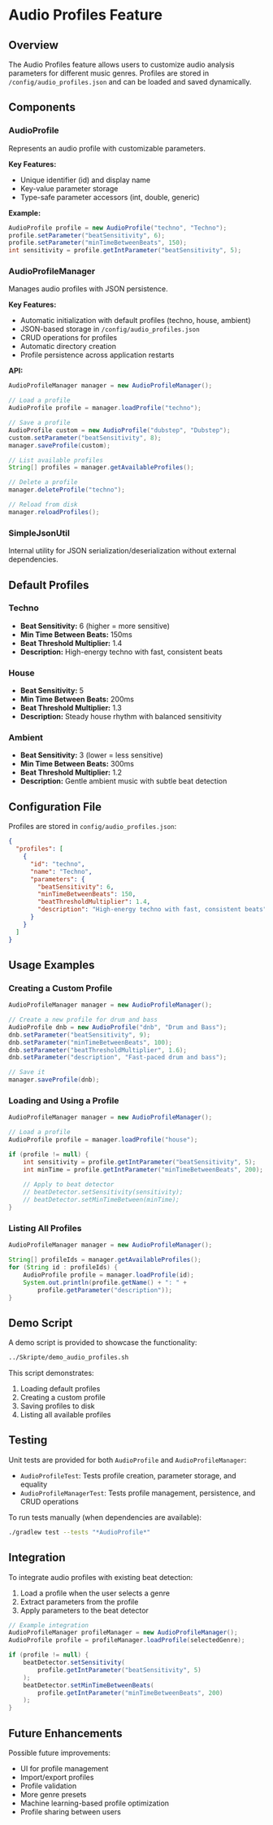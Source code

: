 # Audio Profiles Feature

## Overview

The Audio Profiles feature allows users to customize audio analysis parameters for different music genres. Profiles are stored in `/config/audio_profiles.json` and can be loaded and saved dynamically.

## Components

### AudioProfile

Represents an audio profile with customizable parameters.

**Key Features:**
- Unique identifier (id) and display name
- Key-value parameter storage
- Type-safe parameter accessors (int, double, generic)

**Example:**
```java
AudioProfile profile = new AudioProfile("techno", "Techno");
profile.setParameter("beatSensitivity", 6);
profile.setParameter("minTimeBetweenBeats", 150);
int sensitivity = profile.getIntParameter("beatSensitivity", 5);
```

### AudioProfileManager

Manages audio profiles with JSON persistence.

**Key Features:**
- Automatic initialization with default profiles (techno, house, ambient)
- JSON-based storage in `/config/audio_profiles.json`
- CRUD operations for profiles
- Automatic directory creation
- Profile persistence across application restarts

**API:**
```java
AudioProfileManager manager = new AudioProfileManager();

// Load a profile
AudioProfile profile = manager.loadProfile("techno");

// Save a profile
AudioProfile custom = new AudioProfile("dubstep", "Dubstep");
custom.setParameter("beatSensitivity", 8);
manager.saveProfile(custom);

// List available profiles
String[] profiles = manager.getAvailableProfiles();

// Delete a profile
manager.deleteProfile("techno");

// Reload from disk
manager.reloadProfiles();
```

### SimpleJsonUtil

Internal utility for JSON serialization/deserialization without external dependencies.

## Default Profiles

### Techno
- **Beat Sensitivity:** 6 (higher = more sensitive)
- **Min Time Between Beats:** 150ms
- **Beat Threshold Multiplier:** 1.4
- **Description:** High-energy techno with fast, consistent beats

### House
- **Beat Sensitivity:** 5
- **Min Time Between Beats:** 200ms
- **Beat Threshold Multiplier:** 1.3
- **Description:** Steady house rhythm with balanced sensitivity

### Ambient
- **Beat Sensitivity:** 3 (lower = less sensitive)
- **Min Time Between Beats:** 300ms
- **Beat Threshold Multiplier:** 1.2
- **Description:** Gentle ambient music with subtle beat detection

## Configuration File

Profiles are stored in `config/audio_profiles.json`:

```json
{
  "profiles": [
    {
      "id": "techno",
      "name": "Techno",
      "parameters": {
        "beatSensitivity": 6,
        "minTimeBetweenBeats": 150,
        "beatThresholdMultiplier": 1.4,
        "description": "High-energy techno with fast, consistent beats"
      }
    }
  ]
}
```

## Usage Examples

### Creating a Custom Profile

```java
AudioProfileManager manager = new AudioProfileManager();

// Create a new profile for drum and bass
AudioProfile dnb = new AudioProfile("dnb", "Drum and Bass");
dnb.setParameter("beatSensitivity", 9);
dnb.setParameter("minTimeBetweenBeats", 100);
dnb.setParameter("beatThresholdMultiplier", 1.6);
dnb.setParameter("description", "Fast-paced drum and bass");

// Save it
manager.saveProfile(dnb);
```

### Loading and Using a Profile

```java
AudioProfileManager manager = new AudioProfileManager();

// Load a profile
AudioProfile profile = manager.loadProfile("house");

if (profile != null) {
    int sensitivity = profile.getIntParameter("beatSensitivity", 5);
    int minTime = profile.getIntParameter("minTimeBetweenBeats", 200);
    
    // Apply to beat detector
    // beatDetector.setSensitivity(sensitivity);
    // beatDetector.setMinTimeBetween(minTime);
}
```

### Listing All Profiles

```java
AudioProfileManager manager = new AudioProfileManager();

String[] profileIds = manager.getAvailableProfiles();
for (String id : profileIds) {
    AudioProfile profile = manager.loadProfile(id);
    System.out.println(profile.getName() + ": " + 
        profile.getParameter("description"));
}
```

## Demo Script

A demo script is provided to showcase the functionality:

```bash
../Skripte/demo_audio_profiles.sh
```

This script demonstrates:
1. Loading default profiles
2. Creating a custom profile
3. Saving profiles to disk
4. Listing all available profiles

## Testing

Unit tests are provided for both `AudioProfile` and `AudioProfileManager`:

- `AudioProfileTest`: Tests profile creation, parameter storage, and equality
- `AudioProfileManagerTest`: Tests profile management, persistence, and CRUD operations

To run tests manually (when dependencies are available):
```bash
./gradlew test --tests "*AudioProfile*"
```

## Integration

To integrate audio profiles with existing beat detection:

1. Load a profile when the user selects a genre
2. Extract parameters from the profile
3. Apply parameters to the beat detector

```java
// Example integration
AudioProfileManager profileManager = new AudioProfileManager();
AudioProfile profile = profileManager.loadProfile(selectedGenre);

if (profile != null) {
    beatDetector.setSensitivity(
        profile.getIntParameter("beatSensitivity", 5)
    );
    beatDetector.setMinTimeBetweenBeats(
        profile.getIntParameter("minTimeBetweenBeats", 200)
    );
}
```

## Future Enhancements

Possible future improvements:
- UI for profile management
- Import/export profiles
- Profile validation
- More genre presets
- Machine learning-based profile optimization
- Profile sharing between users
